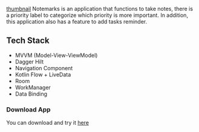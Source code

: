 [thumbnail](asset/Thumbnail.png)
Notemarks is an application that functions to take notes, there is a priority label to categorize which priority is more important. In addition, this application also has a feature to add tasks reminder.

## Tech Stack
- MVVM (Model-View-ViewModel)
- Dagger Hilt
- Navigation Component
- Kotlin Flow + LiveData
- Room 
- WorkManager
- Data Binding

### Download App
You can download and try it [here](app/build/outputs/apk/debug)